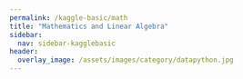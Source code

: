 ```yaml
---
permalink: /kaggle-basic/math
title: "Mathematics and Linear Algebra"
sidebar:
  nav: sidebar-kagglebasic
header:
  overlay_image: /assets/images/category/datapython.jpg
---
```

